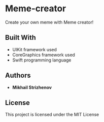 # Meme-creator

Create your own meme with Meme creator!

## Built With

* UIKit framework used
* CoreGraphics framework used
* Swift programming language

## Authors

* **Mikhail Strizhenov**

## License

This project is licensed under the MIT License
